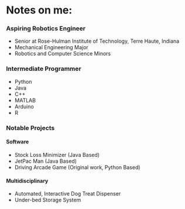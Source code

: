 # Notes on me:
### Aspiring Robotics Engineer
- Senior at Rose-Hulman Institute of Technology, Terre Haute, Indiana
- Mechanical Engineering Major
- Robotics and Computer Science Minors
### Intermediate Programmer
- Python
- Java
- C++
- MATLAB
- Arduino
- R
### Notable Projects
#### Software
- Stock Loss Minimizer (Java Based)
- JetPac Man (Java Based)
- Driving Arcade Game (Original work, Python Based)
#### Multidisciplinary
- Automated, Interactive Dog Treat Dispenser
- Under-bed Storage System
